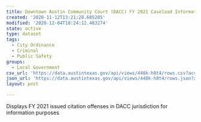 ```yaml
---
title: Downtown Austin Community Court (DACC) FY 2021 Caseload Information
created: '2020-11-12T13:21:28.685285'
modified: '2020-12-04T18:24:12.483274'
state: active
type: dataset
tags:
  - City Ordinance
  - Criminal
  - Public Safety
groups:
  - Local Government
csv_url: 'https://data.austintexas.gov/api/views/448k-h8t4/rows.csv?accessType=DOWNLOAD'
json_url: 'https://data.austintexas.gov/api/views/448k-h8t4/rows.json?accessType=DOWNLOAD'
layout: post

---
```

Displays FY 2021 issued citation offenses in DACC jurisdiction for information purposes
